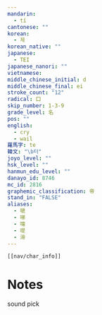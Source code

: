 ```yaml
---
mandarin:
  - tí
cantonese: ""
korean:
  - 제
korean_native: ""
japanese:
  - TEI
japanese_nanori: ""
vietnamese:
middle_chinese_initial: d
middle_chinese_final: ei
stroke_count: "12"
radical: 口
skip_number: 1-3-9
grade_level: 名
pos: ""
english:
  - cry
  - wail
羅馬字: te
韓文: "\b터"
joyo_level: ""
hsk_level: ""
hanmun_edu_level: ""
danayo_id: 8746
mc_id: 2816
graphemic_classification: 帝
stand_in: "FALSE"
aliases:
  - 嗁
  - 㖒
  - 嚏
  - 㖷
  - 渧
---
```

```meta-bind-embed
[[nav/char_info]]
```
# Notes
sound pick
